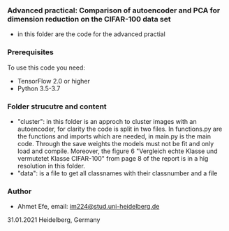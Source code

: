 ### Advanced practical: Comparison of autoencoder and PCA for dimension reduction on the CIFAR-100 data set ###

+ in this folder are the code for the advanced practial

### Prerequisites ###

To use this code you need:

+ TensorFlow 2.0 or higher
+ Python 3.5-3.7

### Folder strucutre and content  ###

+ "cluster": in this folder is an approch to cluster images with an autoencoder, for clarity the code is split in two files. In functions.py are the functions and imports which are needed, in main.py is the main code. Through the save weights the models must not be fit and only load and compile. Moreover, the figure 6 "Vergleich echte Klasse und vermutetet Klasse CIFAR-100" from page 8 of the report is in a hig resolution in this folder.  
+ "data": is a file to get all classnames with their classnumber and a file 



### Author ###

+ Ahmet Efe, email: im224@stud.uni-heidelberg.de

31.01.2021 Heidelberg, Germany
